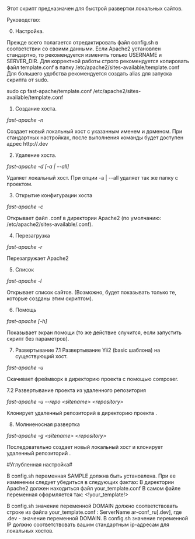Этот скрипт предназначен для быстрой развертки локальных сайтов.

Руководство:

0. Настройка.

Прежде всего полагается отредактировать файл config.sh в соответствии со своими данными. Если Apache2 установлен стандартно, то рекомендуется изменить только USERNAME и SERVER_DIR.
Для корректной работы строго рекомендуется копировать файл template.conf в папку /etc/apache2/sites-available/template.conf
Для большего удобства рекомендуется создать alias для запуска скрипта от sudo. 

sudo cp fast-apache/template.conf /etc/apache2/sites-available/template.conf

1. Создание хоста. 

*fast-apache -n <sitename>*

Создает новый локальный хост с указанным именем и доменом. При стандартных настройках, после выполнения команды будет доступен адрес http://<sitename>.dev

2. Удаление хоста.

*fast-apache -d [-a | --all] <sitename>*

Удаляет локальный хост. При опции -a | --all удаляет так же папку с проектом.

3. Открытие конфигурации хоста

*fast-apache -c <sitename>*

Открывает файл <sitename>.conf в директории Apache2 (по умолчанию: /etc/apache2/sites-available/<sitename>.conf).

4. Перезагрузка

*fast-apache -r*

Перезагружает Apache2

5. Список

*fast-apache -l*

Открывает список сайтов. (Возможно, будет показывать только те, которые созданы этим скриптом).

6. Помощь

*fast-apache [-h]*

Показывает экран помощи (то же действие случится, если запустить скрипт без параметров).

7. Развертывание
7.1 Развертывание Yii2 (basic шаблона) на существующий хост.

*fast-apache -u <sitename>*

Скачивает фреймворк в директорию проекта <sitename> с помощью composer. 

7.2 Развертывание проекта из удаленного репозитория

*fast-apache -u --repo \<sitename\> \<repository\>*

Клонирует удаленный репозиторий <repository> в директорию проекта <sitename>.

8. Молниеносная развертка

*fast-apache -g \<sitename\> \<repository\>*

Последовательно создает новый локальный хост <sitename> и клонирует удаленный репозиторий <repository>.



#Углубленная настройка#

В config.sh переменная SAMPLE должна быть установлена. При ее изменении следует убедиться в следующих фактах:
	В директории Apache2 должен находиться файл your_template.conf
	В самом файле переменная оформляется так: <!your_template!>

В config.sh значение переменной DOMAIN должно соответствовать строке из файла your_template.conf : ServerName ar-conf_ru[.dev], где .dev - значение переменной DOMAIN.
В config.sh значение переменной IP должно соответствовать вашим стандартным ip-адресам для локальных хостов.




